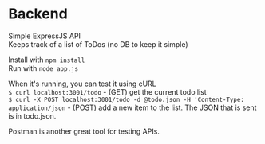 # Backend

Simple ExpressJS API  
Keeps track of a list of ToDos (no DB to keep it simple)

Install with `npm install`  
Run with `node app.js`

When it's running, you can test it using cURL  
`$ curl localhost:3001/todo` - (GET) get the current todo list  
`$ curl -X POST localhost:3001/todo -d @todo.json -H 'Content-Type: application/json` - (POST) add a new item to the list.
The JSON that is sent is in todo.json.

Postman is another great tool for testing APIs.
